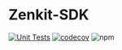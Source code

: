 # Zenkit-SDK
[![Unit Tests](https://github.com/caretech-owl/zenkit-sdk/actions/workflows/unit_tests.yaml/badge.svg)](https://github.com/caretech-owl/zenkit-sdk/actions/workflows/unit_tests.yaml)
[![codecov](https://codecov.io/gh/caretech-owl/zenkit-sdk/branch/main/graph/badge.svg?token=GC8DDFU4I5)](https://codecov.io/gh/caretech-owl/zenkit-sdk)
![npm](https://img.shields.io/npm/v/%40caretech-owl/zenkit-sdk)
